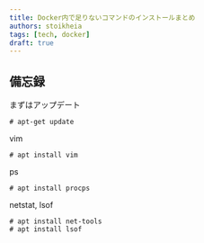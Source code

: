 ```yaml
---
title: Docker内で足りないコマンドのインストールまとめ
authors: stoikheia
tags: [tech, docker]
draft: true
---
```


## 備忘録

まずはアップデート

```
# apt-get update
```

vim

```
# apt install vim
```

ps

```
# apt install procps
```

netstat, lsof

```
# apt install net-tools
# apt install lsof
```